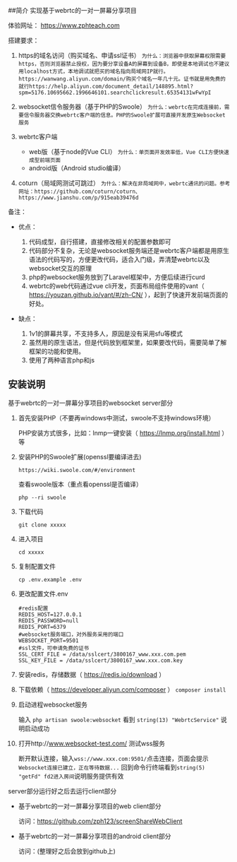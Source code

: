 ##简介
实现基于webrtc的一对一屏幕分享项目

体验网址：
https://www.zphteach.com

搭建要求：

1. https的域名访问（购买域名、申请ssl证书）
`为什么：浏览器中获取屏幕权限需要https，否则浏览器禁止授权，因为要分享设备A的屏幕到设备B，即使是本地调试也不建议用localhost方式，本地调试就把买的域名指向局域网IP就行。
https://wanwang.aliyun.com/domain/购买个域名一年几十元。证书就是用免费的就行https://help.aliyun.com/document_detail/148895.html?spm=5176.10695662.1996646101.searchclickresult.65354131wFwYpI`

2. websocket信令服务器（基于PHP的Swoole）
`为什么：webrtc在完成连接前，需要信令服务器交换webrtc客户端的信息。PHP的Swoole扩展可直接开发原生Websocket服务`

3. webrtc客户端
    * web版（基于node的Vue CLI）
    `为什么：单页面开发效率低，Vue CLI方便快速成型前端页面`
    * android版（Android studio编译）

4. coturn（局域网测试可跳过）
`为什么：解决在非局域网中，webrtc通讯的问题。参考网址：https://github.com/coturn/coturn、https://www.jianshu.com/p/915eab39476d`

备注：

* 优点：
     1. 代码成型，自行搭建，直接修改相关的配置参数即可
     2. 代码部分不复杂，无论是websocket服务端还是webrtc客户端都是用原生语法的代码写的，方便更改代码，适合入门级，弄清楚webrtc以及websocket交互的原理
     3. php的websocket服务放到了Laravel框架中，方便后续进行curd
     4. webrtc的web代码通过vue cli开发，页面布局组件使用的vant（ https://youzan.github.io/vant/#/zh-CN/ ），起到了快速开发前端页面的好处。
        
* 缺点：
     1. 1v1的屏幕共享，不支持多人，原因是没有采用sfu等模式
     2. 虽然用的原生语法，但是代码放到框架里，如果要改代码，需要简单了解框架的功能和使用。
     3. 使用了两种语言php和js

## 安装说明
基于webrtc的一对一屏幕分享项目的websocket server部分

1. 首先安装PHP（不要再windows中测试，swoole不支持windows环境）

    PHP安装方式很多，比如：lnmp一键安装（ https://lnmp.org/install.html ）等

2. 安装PHP的Swoole扩展(openssl要编译进去)

    `https://wiki.swoole.com/#/environment`

    查看swoole版本（重点看openssl是否编译）
    
    `php --ri swoole` 
    
3. 下载代码

    `git clone xxxxx`
    
4. 进入项目

    `cd xxxxx`   
    
5. 复制配置文件

    `cp .env.example .env` 

6. 更改配置文件.env
    ```
   #redis配置
   REDIS_HOST=127.0.0.1
   REDIS_PASSWORD=null
   REDIS_PORT=6379
   #websocket服务端口，对外服务采用的端口
   WEBSOCKET_PORT=9501
   #ssl文件，可申请免费的证书
   SSL_CERT_FILE = /data/sslcert/3800167_www.xxx.com.pem
   SSL_KEY_FILE = /data/sslcert/3800167_www.xxx.com.key
    ```
   
7. 安装redis，存储数据（ https://redis.io/download ）

8. 下载依赖（ https://developer.aliyun.com/composer ）
     `composer install`
     
9. 启动进程websocket服务
 
    输入
    `php artisan swoole:websocket`
    看到
    `string(13) "WebrtcService"`
    说明启动成功
    
10. 打开http://www.websocket-test.com/  测试wss服务
    
    断开默认连接，输入`wss://www.xxx.com:9501/`点击连接，页面会提示`Websocket连接已建立，正在等待数据...`
    回到命令行终端看到`string(5) "getFd" fd2进入房间`说明服务提供有效

server部分运行好之后去运行client部分
* 基于webrtc的一对一屏幕分享项目的web client部分

    访问：https://github.com/zph123/screenShareWebClient
    
* 基于webrtc的一对一屏幕分享项目的android client部分

    访问：(整理好之后会放到github上)
